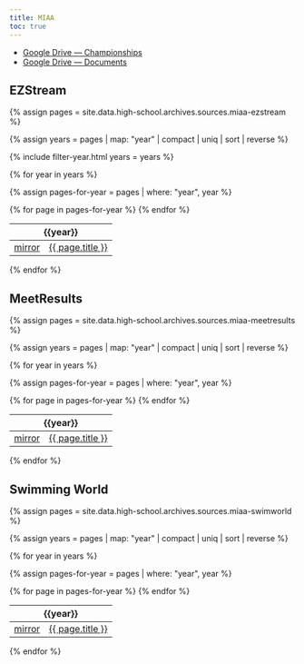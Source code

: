 ```yaml
---
title: MIAA
toc: true
---
```


- [Google Drive &mdash; Championships](https://drive.google.com/drive/folders/1Yvc2cuFhiRp0icxetim74FQdanshrdXL)
- [Google Drive &mdash; Documents](https://drive.google.com/drive/folders/1ajhF4o7OlnOp7vwN4NNbpAxM7h_AcU-Y)

## EZStream

{% assign pages = site.data.high-school.archives.sources.miaa-ezstream %}

{% assign years = pages | map: "year" | compact | uniq | sort | reverse %}

{% include filter-year.html
  years = years %}

{% for year in years %}

{% assign pages-for-year = pages | where: "year", year %}

<div class="filter-section" data-option="year" data-section="{{ year }}">

<table>
  <thead>
    <th colspan="2" style="text-align: center;">{{year}}</th>
  </thead>
  <tbody>
    {% for page in pages-for-year %}
      <tr>
        <td><a href="/high-school/archives/mirrors/miaa/ezstream?itemid={{ page.itemid }}">mirror</a></td>
        <td><a href="http://miaa.ezstream.net/index.cfm?itemid={{ page.itemid }}">{{ page.title }}</a></td>
      </tr>
    {% endfor %}
  </tbody>
</table>

</div>

{% endfor %}

## MeetResults

{% assign pages = site.data.high-school.archives.sources.miaa-meetresults %}

{% assign years = pages | map: "year" | compact | uniq | sort | reverse %}

{% for year in years %}

{% assign pages-for-year = pages | where: "year", year %}

<table>
  <thead>
    <th colspan="2" style="text-align: center;">{{year}}</th>
  </thead>
  <tbody>
    {% for page in pages-for-year %}
      <tr>
        <td><a href="/high-school/archives/mirrors/miaa/meetresults?path={{ page.path }}">mirror</a></td>
        <td><a href="http://www.meetresults.com/{{ page.path }}">{{ page.title }}</a></td>
      </tr>
    {% endfor %}
  </tbody>
</table>

{% endfor %}

## Swimming World

{% assign pages = site.data.high-school.archives.sources.miaa-swimworld %}

{% assign years = pages | map: "year" | compact | uniq | sort | reverse %}

{% for year in years %}

{% assign pages-for-year = pages | where: "year", year %}

<table>
  <thead>
    <th colspan="2" style="text-align: center;">{{year}}</th>
  </thead>
  <tbody>
    {% for page in pages-for-year %}
      <tr>
        <td><a href="/high-school/archives/mirrors/miaa/swimmingworldmagazine?path={{ page.path }}">mirror</a></td>
        <td><a href="http://www.swimmingworldmagazine.com/{{ page.path }}">{{ page.title }}</a></td>
      </tr>
    {% endfor %}
  </tbody>
</table>

{% endfor %}
